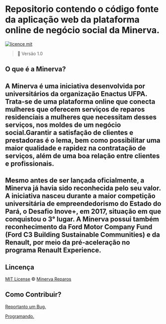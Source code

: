 # Repositorio contendo o código fonte da aplicação web da plataforma online de negócio social da Minerva.

[![licence mit](https://img.shields.io/badge/licence-MIT-blue.svg)](https://github.com/afonsopacifer/open-source-boilerplate/blob/master/LICENSE.md)

> :rocket: Versão 1.0

## O que é a Minerva?

## A Minerva é uma iniciativa desenvolvida por universitários da organização Enactus UFPA. Trata-se de uma plataforma online que conecta mulheres que oferecem serviços de reparos residenciais a mulheres que necessitam desses serviços, nos moldes de um negócio social.Garantir a satisfação de clientes e prestadoras é o lema, bem como possibilitar uma maior qualidade e rapidez na contratação de serviços, além de uma boa relação entre clientes e profissionais.

## Mesmo antes de ser lançada oficialmente, a Minerva já havia sido reconhecida pelo seu valor. A iniciativa nasceu durante a maior competição universitária de empreendedorismo do Estado do Pará, o Desafio Inove+, em 2017, situação em que conquistou o 3° lugar. A Minerva possui também reconhecimento da Ford Motor Company Fund (Ford C3 Building Sustainable Communities) e da Renault, por meio da pré-aceleração no programa Renault Experience.

## Lincença
[MIT License](https://github.com/afonsopacifer/open-source-boilerplate/blob/master/LICENSE.md) © [Minerva Reparos](http://minervareparos.com/)

## Como Contribuir? 
[Reportanto um Bug.](https://github.com/RonanUFPa/minerva-plataforma/blob/master/.github/ISSUE_TEMPLATE/bug_report.md)

[Programando.](https://github.com/afonsopacifer/open-source-boilerplate/blob/master/CONTRIBUTING.md)

